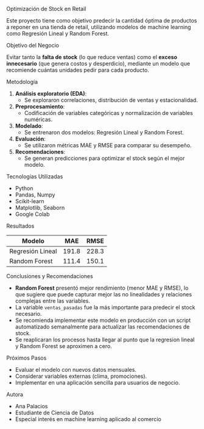 Optimización de Stock en Retail

Este proyecto tiene como objetivo predecir la cantidad óptima de productos a reponer en una tienda de retail, utilizando modelos de machine learning como Regresión Lineal y Random Forest.

Objetivo del Negocio

Evitar tanto la **falta de stock** (lo que reduce ventas) como el **exceso innecesario** (que genera costos y desperdicio), mediante un modelo que recomiende cuántas unidades pedir para cada producto.

 Metodología

1. **Análisis exploratorio (EDA)**:
   - Se exploraron correlaciones, distribución de ventas y estacionalidad.
2. **Preprocesamiento**:
   - Codificación de variables categóricas y normalización de variables numéricas.
3. **Modelado**:
   - Se entrenaron dos modelos: Regresión Lineal y Random Forest.
4. **Evaluación**:
   - Se utilizaron métricas MAE y RMSE para comparar su desempeño.
5. **Recomendaciones**:
   - Se generan predicciones para optimizar el stock según el mejor modelo.

Tecnologías Utilizadas

- Python
- Pandas, Numpy
- Scikit-learn
- Matplotlib, Seaborn
- Google Colab

Resultados

| Modelo            | MAE      | RMSE     |
|-------------------|----------|----------|
| Regresión Lineal  | 191.8    |  228.3   |
| Random Forest     | 111.4    |  150.1   |

Conclusiones y Recomendaciones

- **Random Forest** presentó mejor rendimiento (menor MAE y RMSE), lo que sugiere que puede capturar mejor las no linealidades y relaciones complejas entre las variables.
- La variable `ventas_pasadas` fue la más importante para predecir el stock necesario.
- Se recomienda implementar este modelo en producción con un script automatizado semanalmente para actualizar las recomendaciones de stock.
- Se reaplicaran los procesos hasta llegar al punto que la regresion lineal y Random Forest se aproximen a cero.

 Próximos Pasos

- Evaluar el modelo con nuevos datos mensuales.
- Considerar variables externas (clima, promociones).
- Implementar en una aplicación sencilla para usuarios de negocio.

 Autora

- Ana Palacios
- Estudiante de Ciencia de Datos
- Especial interés en machine learning aplicado al comercio

